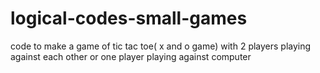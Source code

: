 # logical-codes-small-games
code to make a game of tic tac toe( x and o game) with 2 players playing against each other or one player playing against computer
